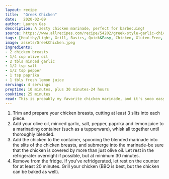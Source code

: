 ```yaml
---
layout: recipe
title:  "Greek Chicken"
date:   2020-02-09
author: Lauren Oas
description: A zesty chicken marinade, perfect for barbecuing!
source: https://www.allrecipes.com/recipe/54202/greek-style-garlic-chicken-breast/
tags: [Healthy/Light, Grill, Basics, Quick&Easy, Chicken, Gluten-Free, Make-Ahead]
image: assets/GreekChicken.jpeg
ingredients:
- 2 chicken breasts
- 1/4 cup olive oil
- 2 tbls minced garlic
- 1/2 tsp salt
- 1/2 tsp pepper
- 1 tsp paprika
- 1 tbls fresh lemon juice
servings: 4 servings
preptime: 10 minutes, plus 30 minutes-24 hours
cooktime: 25 minutes
read: This is probably my favorite chicken marinade, and it's sooo easy! I generally triple this recipe, as it's delicious for any pre-cooked chicken recipe, and also makes a great sandwich! Mostly, I make this with my spinach rice recipe.
---
```

1. Trim and prepare your chicken breasts, cutting at least 3 slits into each piece.
2. Add your olive oil, minced garlic, salt, pepper, paprika and lemon juice to a marinading container (such as a tupperware), whisk all together until thoroughly blended.
3. Add the chicken to the container, spooning the blended marinade into the slits of the chicken breasts, and submerge into the marinade-be sure that the chicken is covered by more than just olive oil. Let rest in the refrigerater overnight if possible, but at minimum 30 minutes.
4. Remove from the fridge. If you've refridgerated, let rest on the counter for at least 20 minutes. Grill your chicken (BBQ is best, but the chicken can be baked as well).